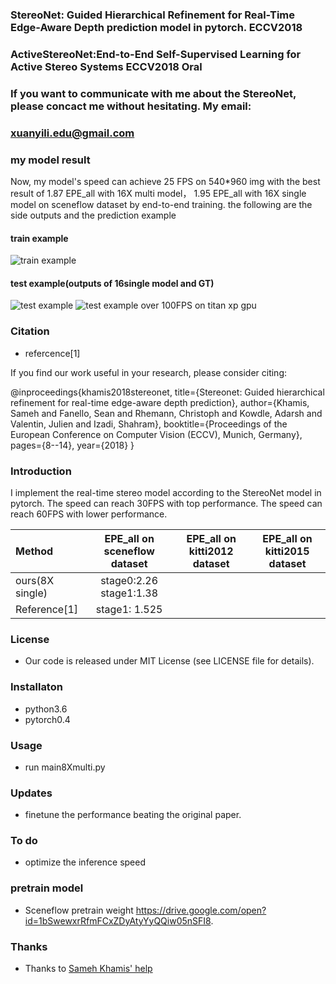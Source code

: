 ### StereoNet: Guided Hierarchical Refinement for Real-Time Edge-Aware Depth prediction model in pytorch. ECCV2018
### ActiveStereoNet:End-to-End Self-Supervised Learning for Active Stereo Systems ECCV2018 Oral


### If you want to communicate with me about the StereoNet, please concact me without hesitating. My email: 
### xuanyili.edu@gmail.com  
### my model result

Now, my model's speed can achieve 25 FPS on 540*960 img with the best result of 1.87 EPE_all with 16X multi model， 1.95 EPE_all with 16X single model on sceneflow dataset by end-to-end training. 
the following are the side outputs and the prediction example
#### train example
![train example](https://github.com/meteorshowers/StereoNet/blob/master/doc/iter-21200.jpg)
#### test example(outputs of 16single model and GT)
![test example](https://github.com/meteorshowers/StereoNet/blob/master/doc/iter-70.jpg)
![test example](https://github.com/meteorshowers/StereoNet/blob/master/doc/figure2.png)
over 100FPS on titan xp gpu
### Citation
* refercence[1]

If you find our work useful in your research, please consider citing:

@inproceedings{khamis2018stereonet,
  title={Stereonet: Guided hierarchical refinement for real-time edge-aware depth prediction},
  author={Khamis, Sameh and Fanello, Sean and Rhemann, Christoph and Kowdle, Adarsh and Valentin, Julien and Izadi, Shahram},
  booktitle={Proceedings of the European Conference on Computer Vision (ECCV), Munich, Germany},
  pages={8--14},
  year={2018}
}

### Introduction 
I implement the real-time  stereo model according to the   StereoNet   model in pytorch.
The speed can reach 30FPS with top performance.
The speed can reach 60FPS with lower performance.

| Method |EPE_all on sceneflow dataset |EPE_all on kitti2012 dataset|EPE_all on kitti2015 dataset|
|:---|:---:|:---:|:---:|
|ours(8X single)| stage0:2.26 stage1:1.38|    |   |
| Reference[1]| stage1: 1.525 |    |   |

### License

* Our code is released under MIT License (see LICENSE file for details).

### Installaton

* python3.6
* pytorch0.4

### Usage

* run main8Xmulti.py

### Updates

* finetune the performance beating the original paper.

### To do

* optimize the inference speed

### pretrain model

* Sceneflow pretrain weight https://drive.google.com/open?id=1bSwewxrRfmFCxZDyAtyYyQQiw05nSFI8.

### Thanks

* Thanks to  <a href="https://github.com/samehkhamis"> Sameh Khamis' help

